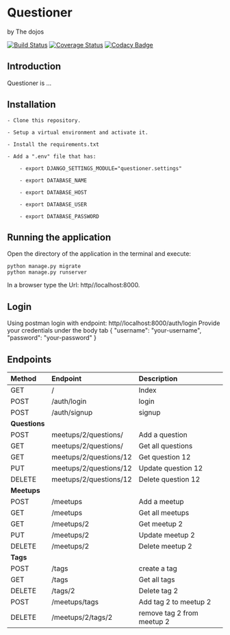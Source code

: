 # Questioner

by The dojos

[![Build Status](https://travis-ci.com/kbjude/questioner.svg?branch=develop)](https://travis-ci.com/kbjude/questioner)
[![Coverage Status](https://coveralls.io/repos/github/kbjude/questioner/badge.svg?branch=develop)](https://coveralls.io/github/kbjude/questioner?branch=develop)
[![Codacy Badge](https://api.codacy.com/project/badge/Grade/5733e79fce2049e8bb43bc0558a5b910)](https://www.codacy.com/app/kalsmic/questioner?utm_source=github.com&amp;utm_medium=referral&amp;utm_content=kbjude/questioner&amp;utm_campaign=Badge_Grade)

## Introduction

Questioner is ...

## Installation

    - Clone this repository.

    - Setup a virtual environment and activate it.

    - Install the requirements.txt

    - Add a ".env" file that has:

        - export DJANGO_SETTINGS_MODULE="questioner.settings"

        - export DATABASE_NAME

        - export DATABASE_HOST

        - export DATABASE_USER

        - export DATABASE_PASSWORD

## Running the application

Open the directory of the application in the terminal and execute:

    python manage.py migrate
    python manage.py runserver

In a browser type the Url: http//localhost:8000.

## Login

Using postman login with endpoint: http//localhost:8000/auth/login
Provide your credentials under the body tab
{
"username": "your-username",
"password": "your-password"
}

## Endpoints

| Method        | Endpoint               | Description                |
|:--------------|:-----------------------|:---------------------------|
| GET           | /                      | Index                      |
| POST          | /auth/login            | login                      |
| POST          | /auth/signup           | signup                     |
| **Questions** |                        |                            |
| POST          | meetups/2/questions/   | Add a question             |
| GET           | meetups/2/questions/   | Get all questions          |
| GET           | meetups/2/questions/12 | Get question 12            |
| PUT           | meetups/2/questions/12 | Update question 12         |
| DELETE        | meetups/2/questions/12 | Delete question 12         |
| **Meetups**   |                        |                            |
| POST          | /meetups               | Add a meetup               |
| GET           | /meetups               | Get all meetups            |
| GET           | /meetups/2             | Get meetup 2               |
| PUT           | /meetups/2             | Update meetup 2            |
| DELETE        | /meetups/2             | Delete meetup 2            |
| **Tags**      |                        |                            |
| POST          | /tags                  | create a tag               |
| GET           | /tags                  | Get all tags               |
| DELETE        | /tags/2                | Delete tag 2               |
| POST          | /meetups/tags          | Add tag 2 to meetup 2      |
| DELETE        | /meetups/2/tags/2      | remove tag 2 from meetup 2 |
